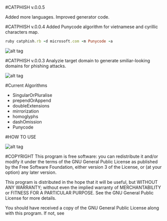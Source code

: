 #CATPHISH v.0.0.5

Added more languages. Improved generator code.

#CATPHISH v.0.0.4
Added Punycode algorithm for vietnamese and cyrillic characters map.

```ruby
ruby catphish.rb -d microsoft.com -m Punycode -a
```

![alt tag](https://github.com/ring0lab/catphish/blob/master/image3.png)

#CATPHISH v.0.0.3
Analyzie target domain to generate smiliar-looking domains for phishing attacks. 

![alt tag](https://github.com/ring0lab/catphish/blob/master/image1.png)

#Current Algorithms
* SingularOrPluralise 
* prependOrAppend
* doubleExtensions
* mirrorization
* homoglyphs
* dashOmission
* Punycode

#HOW TO USE

![alt tag](https://github.com/ring0lab/catphish/blob/master/image2.png)

#COPYRIGHT
This program is free software: you can redistribute it and/or modify it under the terms of the GNU General Public License as published by the Free Software Foundation, either version 3 of the License, or (at your option) any later version.

This program is distributed in the hope that it will be useful, but WITHOUT ANY WARRANTY; without even the implied warranty of MERCHANTABILITY or FITNESS FOR A PARTICULAR PURPOSE. See the GNU General Public License for more details.

You should have received a copy of the GNU General Public License along with this program. If not, see 
